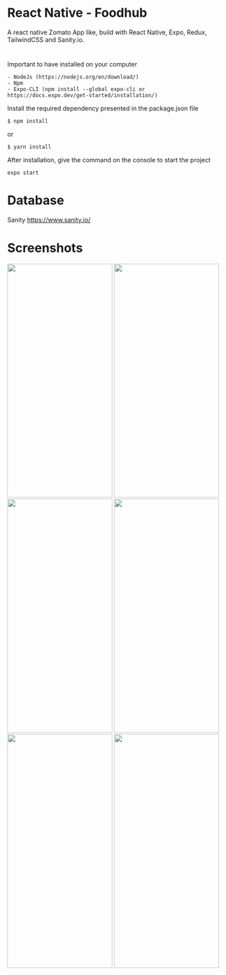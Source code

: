 # React Native - Foodhub
A react native Zomato App like, build with React Native, Expo, Redux, TailwindCSS and Sanity.io.
#
Important to have installed on your computer
```
- NodeJs (https://nodejs.org/en/download/)
- Npm
- Expo-CLI (npm install --global expo-cli or https://docs.expo.dev/get-started/installation/)
```
Install the required dependency presented in the package.json file
```
$ npm install
```
or
```
$ yarn install
```
After installation, give the command on the console to start the project
```
expo start
```
# Database
Sanity https://www.sanity.io/

# Screenshots
<img src="https://user-images.githubusercontent.com/120464714/208268451-ecb80043-65d3-446d-8e6c-ef708a7ee385.png" data-canonical-src="https://user-images.githubusercontent.com/120464714/208268451-ecb80043-65d3-446d-8e6c-ef708a7ee385.png" width="240" height="535" /> <img src="https://user-images.githubusercontent.com/120464714/208268487-26b5f4a0-6a33-4c5e-ba85-c1f6f2d6e351.png" data-canonical-src="https://user-images.githubusercontent.com/120464714/208268487-26b5f4a0-6a33-4c5e-ba85-c1f6f2d6e351.png" width="240" height="535" />
<img src="https://user-images.githubusercontent.com/120464714/208268504-c1c03cf7-3724-48e2-b1cc-f71fd81cf949.png" data-canonical-src="https://user-images.githubusercontent.com/120464714/208268504-c1c03cf7-3724-48e2-b1cc-f71fd81cf949.png" width="240" height="535" /> 
<img src="https://user-images.githubusercontent.com/120464714/208268581-1b9f9103-5d7d-4a12-a4ad-0c6e99af0bbb.png" data-canonical-src="https://user-images.githubusercontent.com/120464714/208268581-1b9f9103-5d7d-4a12-a4ad-0c6e99af0bbb.png" width="240" height="535" /> <img src="https://user-images.githubusercontent.com/120464714/208268602-1a7b056b-560b-489b-b58c-5755e3818273.png" data-canonical-src="https://user-images.githubusercontent.com/120464714/208268602-1a7b056b-560b-489b-b58c-5755e3818273.png" width="240" height="535" />
<img src="https://user-images.githubusercontent.com/120464714/208268623-f1c0c4ce-b807-4252-ac48-2c9d7372fb17.png" data-canonical-src="https://user-images.githubusercontent.com/120464714/208268623-f1c0c4ce-b807-4252-ac48-2c9d7372fb17.png" width="240" height="535" /> 
